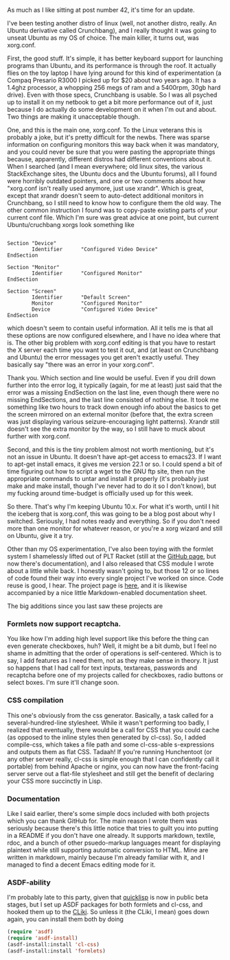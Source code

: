 As much as I like sitting at post number 42, it's time for an update.

I've been testing another distro of linux (well, not another distro, really. An Ubuntu derivative called Crunchbang), and I really thought it was going to unseat Ubuntu as my OS of choice. The main killer, it turns out, was xorg.conf.

First, the good stuff. It's simple, it has better keyboard support for launching programs than Ubuntu, and its performance is through the roof. It actually flies on the toy laptop I have lying around for this kind of experimentation (a Compaq Presario R3000 I picked up for $20 about two years ago. It has a 1.4ghz processor, a whopping 256 megs of ram and a 5400rpm, 30gb hard drive). Even with those specs, Crunchbang is usable. So I was all psyched up to install it on my netbook to get a bit more performance out of it, just because I do actually do some development on it when I'm out and about. Two things are making it unacceptable though.

One, and this is the main one, xorg.conf. To the Linux veterans this is probably a joke, but it's pretty difficult for the newbs. There was sparse information on configuring monitors this way back when it was mandatory, and you could never be sure that you were pasting the appropriate things because, apparently, different distros had different conventions about it. When I searched (and I mean everywhere; old linux sites, the various StackExchange sites, the Ubuntu docs and the Ubuntu forums), all I found were horribly outdated pointers, and one or two comments about how "xorg.conf isn't really used anymore, just use xrandr". Which is great, except that xrandr doesn't seem to auto-detect additional monitors in Crunchbang, so I still need to know how to configure them the old way. The other common instruction I found was to copy-paste existing parts of your current conf file. Which I'm sure was great advice at one point, but current Ubuntu/cruchbang xorgs look something like

```

Section "Device"
        Identifier      "Configured Video Device"
EndSection

Section "Monitor"
        Identifier      "Configured Monitor"
EndSection

Section "Screen"
        Identifier      "Default Screen"
        Monitor         "Configured Monitor"
        Device          "Configured Video Device"
EndSection
```

which doesn't seem to contain useful information. All it tells me is that all these options are now configured elsewhere, and I have no idea where that is. The other big problem with xorg.conf editing is that you have to restart the X server each time you want to test it out, and (at least on Crunchbang and Ubuntu) the error messages you get aren't exactly useful. They basically say "there was an error in your xorg.conf".

Thank you. Which section and line would be useful. Even if you drill down further into the error log, it typically (again, for me at least) just said that the error was a missing EndSection on the last line, even though there were no missing EndSections, and the last line consisted of nothing else. It took me something like two hours to track down enough info about the basics to get the screen mirrored on an external monitor (before that, the extra screen was just displaying various seizure-encouraging light patterns). Xrandr still doesn't see the extra monitor by the way, so I still have to muck about further with xorg.conf.

Second, and this is the tiny problem almost not worth mentioning, but it's not an issue in Ubuntu. It doesn't have apt-get access to emacs23. If I want to apt-get install emacs, it gives me version 22.1 or so. I could spend a bit of time figuring out how to script a wget to the GNU ftp site, then run the appropriate commands to untar and install it properly (it's probably just make and make install, though I've never had to do it so I don't know), but my fucking around time-budget is officially used up for this week.

So there. That's why I'm keeping Ubuntu 10.x. For what it's worth, until I hit the iceberg that is xorg.conf, this was going to be a blog post about why I switched. Seriously, I had notes ready and everything. So if you don't need more than one monitor for whatever reason, or you're a xorg wizard and still on Ubuntu, give it a try.

Other than my OS experimentation, I've also been toying with the formlet system I shamelessly lifted out of PLT Racket (still at the [GitHub page](http://github.com/Inaimathi/formlets), but now there's documentation), and I also released that CSS module I wrote about a little while back. I honestly wasn't going to, but those 12 or so lines of code found their way into every single project I've worked on since. Code reuse is good, I hear. The project page is [here](http://github.com/Inaimathi/cl-css), and it is likewise accompanied by a nice little Markdown-enabled documentation sheet.

The big additions since you last saw these projects are

### Formlets now support recaptcha.

You like how I'm adding high level support like this before the thing can even generate checkboxes, huh? Well, it might be a bit dumb, but I feel no shame in admitting that the order of operations is self-centered. Which is to say, I add features as I need them, not as they make sense in theory. It just so happens that I had call for text inputs, textareas, passwords and recaptcha before one of my projects called for checkboxes, radio buttons or select boxes. I'm sure it'll change soon.

### CSS compilation

This one's obviously from the css generator. Basically, a task called for a several-hundred-line stylesheet. While it wasn't performing too badly, I realized that eventually, there would be a call for CSS that you could cache (as opposed to the inline styles then generated by cl-css). So, I added compile-css, which takes a file path and some cl-css-able s-expressions and outputs them as flat CSS. Tadaah! If you're running Hunchentoot (or any other server really, cl-css is simple enough that I can confidently call it portable) from behind Apache or nginx, you can now have the front-facing server serve out a flat-file stylesheet and still get the benefit of declaring your CSS more succinctly in Lisp.

### Documentation

Like I said earlier, there's some simple docs included with both projects which you can thank GitHub for. The main reason I wrote them was seriously because there's this little notice that tries to guilt you into putting in a README if you don't have one already. It supports markdown, textile, rdoc, and a bunch of other psuedo-markup languages meant for displaying plaintext while still supporting automatic conversion to HTML. Mine are written in markdown, mainly because I'm already familiar with it, and I managed to find a decent Emacs editing mode for it.

### ASDF-ability

I'm probably late to this party, given that [quicklisp](http://www.quicklisp.org/) is now in public beta stages, but I set up ASDF packages for both formlets and cl-css, and hooked them up to the [CLiki](http://www.cliki.net/index). So unless it (the CLiki, I mean) goes down again, you can install them both by doing

```lisp
(require 'asdf)
(require 'asdf-install)
(asdf-install:install 'cl-css)
(asdf-install:install 'formlets)

```

